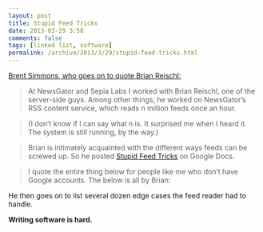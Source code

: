 ```yaml
---
layout: post
title: Stupid Feed Tricks
date: 2013-03-29 3:58
comments: false
tags: [linked list, software]
permalink: /archive/2013/3/29/stupid-feed-tricks.html
---
```


[Brent Simmons, who goes on to quote Brian Reischl:](http://inessential.com/2013/03/18/brians_stupid_feed_tricks)

> At NewsGator and Sepia Labs I worked with Brian Reischl, one of the server-side guys. Among other things, he worked on NewsGator’s RSS content service, which reads n million feeds once an hour.

> (I don’t know if I can say what n is. It surprised me when I heard it. The system is still running, by the way.)

> Brian is intimately acquainted with the different ways feeds can be screwed up. So he posted [Stupid Feed Tricks](https://docs.google.com/document/d/1cvq67iQpk2C7ufOsefsfKnGCXeUIv46NQHbnHkm8PtU/edit?usp=sharing) on Google Docs.

> I quote the entire thing below for people like me who don’t have Google accounts. The below is all by Brian:

He then goes on to list several dozen edge cases the feed reader had to handle. 

**Writing software is hard.**
